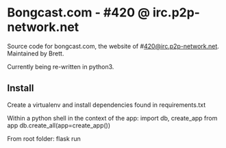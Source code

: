 # Bongcast.com - #420 @ irc.p2p-network.net
Source code for bongcast.com, the website of #420@irc.p2p-network.net.
Maintained by Brett.

Currently being re-written in python3.

## Install ##
Create a virtualenv and install dependencies found in requirements.txt

Within a python shell in the context of the app:
import db, create_app from app
db.create_all(app=create_app())

From root folder: flask run
